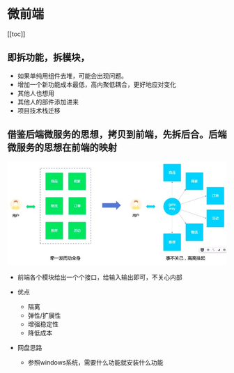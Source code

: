 # 微前端
[[toc]]
## 即拆功能，拆模块，
- 如果单纯用组件去堆，可能会出现问题。
- 增加一个新功能成本最低，高内聚低耦合，更好地应对变化
- 其他人也想用
- 其他人的部件添加进来
- 项目技术栈迁移

## 借鉴后端微服务的思想，拷贝到前端，先拆后合。后端微服务的思想在前端的映射
![微前端](../img/microfrontend.jpg)
- 前端各个模块给出一个个接口，给输入输出即可，不关心内部

- 优点
  - 隔离
  - 弹性/扩展性
  - 增强稳定性
  - 降低成本

- 网盘思路
  - 参照windows系统，需要什么功能就安装什么功能
  



